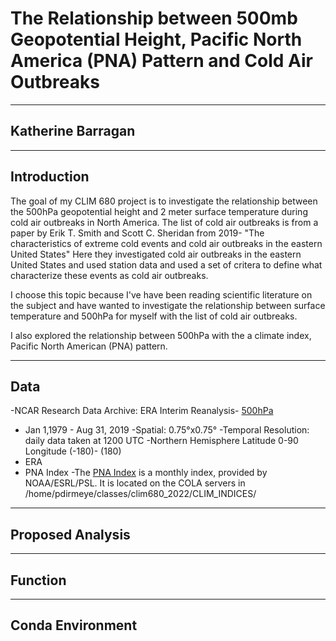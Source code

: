 # The Relationship between 500mb Geopotential Height, Pacific North America (PNA) Pattern and Cold Air Outbreaks
----
## Katherine Barragan
----
## Introduction
The goal of my CLIM 680 project is to investigate the relationship between the 500hPa geopotential height and 2 meter surface temperature during cold air outbreaks in North America.
The list of cold air outbreaks is from a paper by Erik T. Smith and Scott C. Sheridan from 2019- "The characteristics of extreme cold events and cold air outbreaks in the eastern United States"
Here they investigated cold air outbreaks in the eastern United States and used station data and used a set of critera to define what characterize these events as cold air outbreaks.

I choose this topic because I've have been reading scientific literature on the subject and have wanted to investigate the relationship between surface temperature and 500hPa for myself with the list of cold air outbreaks. 

I also explored the relationship between 500hPa with the a climate index, Pacific North American (PNA) pattern.

----
## Data
-NCAR Research Data Archive: ERA Interim Reanalysis- [500hPa](https://climatedataguide.ucar.edu/climate-data/era-interim)
  - Jan 1,1979 - Aug 31, 2019
  -Spatial: 0.75°x0.75°
  -Temporal Resolution: daily data taken at 1200 UTC 
  -Northern Hemisphere Latitude 0-90 Longitude (-180)- (180)
- ERA
- PNA Index
  -The [PNA Index](https://www.cpc.ncep.noaa.gov/products/precip/CWlink/pna/norm.pna.monthly.b5001.current.ascii.table) is a monthly index, provided by NOAA/ESRL/PSL. It is located on the COLA servers in /home/pdirmeye/classes/clim680_2022/CLIM_INDICES/
----
## Proposed Analysis
---
## Function
---
## Conda Environment
